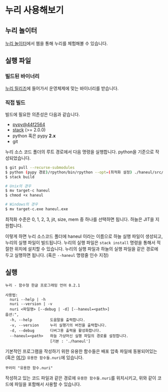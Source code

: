 # 누리 사용해보기

## 누리 놀이터

[누리 놀이터](https://nuri.donghwi.dev)에서 웹을 통해 누리를 체험해볼 수 있습니다.

## 실행 파일

### 빌드된 바이너리

[누리 릴리즈](https://github.com/suhdonghwi/nuri/releases)에 들어가서 운영체제에 맞는 바이너리를 받습니다.

### 직접 빌드

빌드에 필요한 의존성은 다음과 같습니다.

- [pypy@44f2564](https://github.com/mozillazg/pypy/tree/44f2564f00230d1fb80c0ff1b36ce18bebe938db)
- [stack](https://docs.haskellstack.org/en/stable/README/) (>= 2.0.0)
- python 혹은 pypy **2.x**
- git

누리 소스 코드 폴더의 루트 경로에서 다음 명령을 실행합니다. python을 기준으로 작성되었습니다.

```bash
$ git pull --recurse-submodules
$ python (pypy 경로)/rpython/bin/rpython --opt=(최적화 설정) ./haneul/src/target.py
$ stack build

# Unix의 경우
$ mv target-c haneul
$ chmod +x haneul

# Windows의 경우
$ mv target-c.exe haneul.exe
```

최적화 수준은 0, 1, 2, 3, jit, size, mem 중 하나를 선택하면 됩니다. 하늘은 JIT을 지원합니다.

이렇게 하면 누리 소스코드 폴더에 haneul 이라는 이름으로 하늘 실행 파일이 생성되고, 누리의 실행 파일이 빌드됩니다. 누리의 실행 파일은 `stack install` 명령을 통해서 적절한 위치에 설치할 수 있습니다. 누리의 실행 파일과 하늘의 실행 파일을 같은 경로에 두고 실행하면 됩니다. (혹은 `--haneul` 명령줄 인수 지정)

## 실행

```
누리 - 함수형 한글 프로그래밍 언어 0.2.1

사용법:
  nuri --help | -h
  nuri --version | -v
  nuri <파일명> [--debug | -d] [--haneul=<path>]
옵션:",
  -h, --help        도움말을 출력합니다.
  -v, --version     누리 실행기의 버전을 출력합니다.
  -d, --debug       디버그용 출력을 활성화합니다.
  --haneul=<path>   하늘 가상머신 실행 파일의 경로를 설정합니다.
                    [기본 : './haneul']
```

기본적인 프로그램을 작성하기 위한 유용한 함수들은 배포 압축 파일에 동봉되어있는 (혹은 [여기](https://github.com/suhdonghwi/nuri/blob/master/examples/유용한%20함수들.nuri)) `유용한 함수들.nuri`에 있습니다.

```
꾸러미 "유용한 함수.nuri"
```

작성하고 있는 코드 파일과 같은 경로에 `유용한 함수들.nuri`를 위치시키고, 위와 같이 코드에 파일을 포함해서 사용할 수 있습니다.

